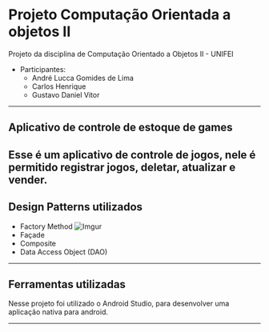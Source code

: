 # Projeto Computação Orientada a objetos II
Projeto da disciplina de Computação Orientado a Objetos II - UNIFEI
* Participantes:
  * André Lucca Gomides de Lima
  * Carlos Henrique
  * Gustavo Daniel Vitor
---
## Aplicativo de controle de estoque de games
Esse é um aplicativo de controle de jogos, nele é permitido registrar jogos, deletar, atualizar e 
vender.
---
## Design Patterns utilizados
* Factory Method
  ![Imgur](https://i.imgur.com/ehp3WSn.png)
* Façade
* Composite
* Data Access Object (DAO)
---
## Ferramentas utilizadas
Nesse projeto foi utilizado o Android Studio, para desenvolver uma aplicação nativa para android.

---